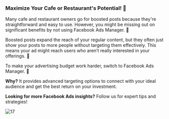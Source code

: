 ### Maximize Your Cafe or Restaurant's Potential! 🤩

Many cafe and restaurant owners go for boosted posts because they're straightforward and easy to use. However, you might be missing out on significant benefits by not using Facebook Ads Manager. 🤯

Boosted posts expand the reach of your regular content, but they often just show your posts to more people without targeting them effectively. This means your ad might reach users who aren’t really interested in your offerings. 👀

To make your advertising budget work harder, switch to Facebook Ads Manager. 🍂

**Why?** It provides advanced targeting options to connect with your ideal audience and get the best return on your investment.

**Looking for more Facebook Ads insights?** Follow us for expert tips and strategies!

![17](https://github.com/user-attachments/assets/db9f3da7-75bf-49c6-9373-644bf5e28cdb)

